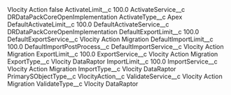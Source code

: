 <?xml version="1.0" encoding="UTF-8"?>
<CustomMetadata xmlns="http://soap.sforce.com/2006/04/metadata" xmlns:xsi="http://www.w3.org/2001/XMLSchema-instance" xmlns:xsd="http://www.w3.org/2001/XMLSchema">
    <label>Vlocity Action</label>
    <protected>false</protected>
    <values>
        <field>ActivateLimit__c</field>
        <value xsi:type="xsd:double">100.0</value>
    </values>
    <values>
        <field>ActivateService__c</field>
        <value xsi:type="xsd:string">DRDataPackCoreOpenImplementation</value>
    </values>
    <values>
        <field>ActivateType__c</field>
        <value xsi:type="xsd:string">Apex</value>
    </values>
    <values>
        <field>DefaultActivateLimit__c</field>
        <value xsi:type="xsd:double">100.0</value>
    </values>
    <values>
        <field>DefaultActivateService__c</field>
        <value xsi:type="xsd:string">DRDataPackCoreOpenImplementation</value>
    </values>
    <values>
        <field>DefaultExportLimit__c</field>
        <value xsi:type="xsd:double">100.0</value>
    </values>
    <values>
        <field>DefaultExportService__c</field>
        <value xsi:type="xsd:string">Vlocity Action Migration</value>
    </values>
    <values>
        <field>DefaultImportLimit__c</field>
        <value xsi:type="xsd:double">100.0</value>
    </values>
    <values>
        <field>DefaultImportPostProcess__c</field>
        <value xsi:nil="true"/>
    </values>
    <values>
        <field>DefaultImportService__c</field>
        <value xsi:type="xsd:string">Vlocity Action Migration</value>
    </values>
    <values>
        <field>ExportLimit__c</field>
        <value xsi:type="xsd:double">100.0</value>
    </values>
    <values>
        <field>ExportService__c</field>
        <value xsi:type="xsd:string">Vlocity Action Migration</value>
    </values>
    <values>
        <field>ExportType__c</field>
        <value xsi:type="xsd:string">Vlocity DataRaptor</value>
    </values>
    <values>
        <field>ImportLimit__c</field>
        <value xsi:type="xsd:double">100.0</value>
    </values>
    <values>
        <field>ImportService__c</field>
        <value xsi:type="xsd:string">Vlocity Action Migration</value>
    </values>
    <values>
        <field>ImportType__c</field>
        <value xsi:type="xsd:string">Vlocity DataRaptor</value>
    </values>
    <values>
        <field>PrimarySObjectType__c</field>
        <value xsi:type="xsd:string">VlocityAction__c</value>
    </values>
    <values>
        <field>ValidateService__c</field>
        <value xsi:type="xsd:string">Vlocity Action Migration</value>
    </values>
    <values>
        <field>ValidateType__c</field>
        <value xsi:type="xsd:string">Vlocity DataRaptor</value>
    </values>
</CustomMetadata>
